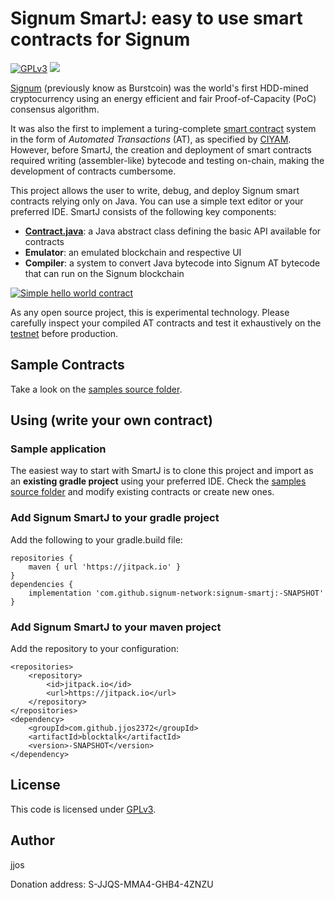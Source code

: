 # Signum SmartJ: easy to use smart contracts for Signum
[![GPLv3](https://img.shields.io/badge/license-GPLv3-blue.svg)](LICENSE)
[![](https://jitpack.io/v/jjos2372/blocktalk.svg)](https://jitpack.io/#jjos2372/blocktalk)

[Signum](https://signum.network/) (previously know as Burstcoin) was the world's first HDD-mined
cryptocurrency using an energy efficient
and fair Proof-of-Capacity (PoC) consensus algorithm.

It was also the first to implement a turing-complete [smart contract](https://signum.network/smartcontracts.html)
system in the form of *Automated Transactions* (AT), as specified by [CIYAM](http://ciyam.org/at/).
However, before SmartJ, the creation and deployment of smart contracts required writing
(assembler-like) bytecode and testing on-chain, making the development of contracts cumbersome.

This project allows the user to write, debug, and deploy Signum smart contracts relying only on Java.
You can use a simple text editor or your preferred IDE.
SmartJ consists of the following key components:
 - **[Contract.java](src/main/java/bt/Contract.java)**: a Java abstract class defining the basic API available for contracts
 - **Emulator**: an emulated blockchain and respective UI
 - **Compiler**: a system to convert Java bytecode into Signum AT bytecode that can run on the Signum blockchain 

[![Simple hello world contract](http://img.youtube.com/vi/XcN5WxqjjGw/0.jpg)](https://www.youtube.com/watch?v=XcN5WxqjjGw "Signum SmartJ sample application")

As any open source project, this is experimental technology.
Please carefully inspect your compiled AT contracts and
test it exhaustively on the [testnet](https://github.com/burst-apps-team/burstcoin#testnet) before production.


## Sample Contracts
Take a look on the [samples source folder](src/main/java/bt/sample/).

## Using (write your own contract)

### Sample application
The easiest way to start with SmartJ is to clone this project and import as an **existing gradle project** using
your preferred IDE.
Check the [samples source folder](src/main/java/bt/sample/) and modify existing contracts or create new ones. 

### Add Signum SmartJ to your gradle project
Add the following to your gradle.build file:
```
repositories {
	maven { url 'https://jitpack.io' }
}
dependencies {
	implementation 'com.github.signum-network:signum-smartj:-SNAPSHOT'
}
```

### Add Signum SmartJ to your maven project
Add the repository to your configuration:
```
<repositories>
	<repository>
	    <id>jitpack.io</id>
	    <url>https://jitpack.io</url>
	</repository>
</repositories>
<dependency>
	<groupId>com.github.jjos2372</groupId>
	<artifactId>blocktalk</artifactId>
	<version>-SNAPSHOT</version>
</dependency>
```

## License

This code is licensed under [GPLv3](LICENSE).

## Author

jjos

Donation address: S-JJQS-MMA4-GHB4-4ZNZU
